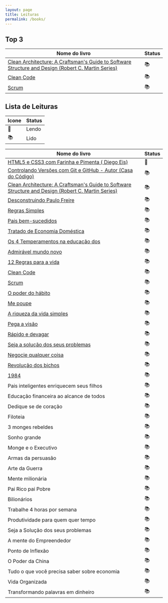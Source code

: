```yaml
---
layout: page
title: Leituras
permalink: /books/
---
```


## Top 3

| Nome do livro      | Status      |
| ------------------ | ----------- |
| [Clean Architecture: A Craftsman's Guide to Software Structure and Design (Robert C. Martin Series)](https://www.amazon.com.br/Arquitetura-Limpa-Artes%25C3%25A3o-Estrutura-Software/dp/8550804606?&_encoding=UTF8&tag=alansiqma-20&linkCode=ur2&linkId=6671f0309191f6f3545b62a7c2df9edb&camp=1789&creative=9325) | 📚  |
| [Clean Code](https://www.amazon.com.br/Clean-Code-Handbook-Software-Craftsmanship/dp/0132350882/ref=asc_df_0132350882/?tag=googleshopp00-20&linkCode=df0&hvadid=379787788238&hvpos=&hvnetw=g&hvrand=16500572453884892813&hvpone=&hvptwo=&hvqmt=&hvdev=c&hvdvcmdl=&hvlocint=&hvlocphy=1001754&hvtargid=pla-435472505264&psc=1&mcid=e988e075dc433c39add4b58dcc15ebce)  | 📚 |
| [Scrum](https://www.amazon.com.br/SCRUM-fazer-dobro-trabalho-metade/dp/8543107164?&_encoding=UTF8&tag=alansiqma-20&linkCode=ur2&linkId=6ea578383403572caf9819eb710e3668&camp=1789&creative=9325) | 📚 |

## Lista de Leituras

| Icone     | Status      |
| ----------------------  | ----------- |
| 📖  | Lendo |
| 📚  | Lido |


| Nome do livro      | Status      |
| ----------------------  | ----------- |
| [HTML5 e CSS3 com Farinha e Pimenta ( Diego Eis)](https://www.amazon.com.br/HTML5-CSS3-com-Farinha-Pimenta/dp/1105096351) | 📖  |
| [Controlando Versões com Git e GitHub - Autor (Casa do Código)](https://www.amazon.com.br/Controlando-Vers%C3%B5es-com-Git-GitHub/dp/8566250532) | 📚  |
| [Clean Architecture: A Craftsman's Guide to Software Structure and Design (Robert C. Martin Series)](https://www.amazon.com.br/Arquitetura-Limpa-Artes%25C3%25A3o-Estrutura-Software/dp/8550804606?&_encoding=UTF8&tag=alansiqma-20&linkCode=ur2&linkId=6671f0309191f6f3545b62a7c2df9edb&camp=1789&creative=9325) | 📚  |
| [Desconstruindo Paulo Freire](https://www.amazon.com.br/Desconstruindo-Paulo-Freire-Thomas-Giulliano/dp/6588627009/ref=asc_df_6588627009/?tag=googleshopp00-20&linkCode=df0&hvadid=379725089268&hvpos=&hvnetw=g&hvrand=8040126543819963972&hvpone=&hvptwo=&hvqmt=&hvdev=c&hvdvcmdl=&hvlocint=&hvlocphy=1001754&hvtargid=pla-1196312111954&psc=1&mcid=b94673dfeb65365d91585d3770758f16&_encoding=UTF8&tag=alansiqma-20&linkCode=ur2&linkId=79c58ea88ae829af7806b2b25eadf131&camp=1789&creative=9325) | 📚  |
| [Regras Simples](https://www.amazon.com.br/Regras-Simples-Tranquilo-Organizado-Complexo/dp/8551001043?&_encoding=UTF8&tag=alansiqma-20&linkCode=ur2&linkId=d08fa53cba27f320d03ea3234d76a228&camp=1789&creative=9325) | 📚  |
| [Pais bem-sucedidos](https://www.amazon.com.br/Pais-Bem-sucedidos-James-B-Stenson/dp/8574653268/ref=asc_df_8574653268/?tag=googleshopp00-20&linkCode=df0&hvadid=379685954139&hvpos=&hvnetw=g&hvrand=17114594681327594219&hvpone=&hvptwo=&hvqmt=&hvdev=c&hvdvcmdl=&hvlocint=&hvlocphy=1001754&hvtargid=pla-809965930489&psc=1&mcid=d3a16607e60d34338d1a261413ccb197&_encoding=UTF8&tag=alansiqma-20&linkCode=ur2&linkId=7eb939b44087da850ed3a6d9539e68a7&camp=1789&creative=9325) | 📚 |
| [Tratado de Economia Doméstica](https://www.amazon.com.br/Tratado-Economia-Dom%25C3%25A9stica-Arist%25C3%25B3teles/dp/6587138578?&_encoding=UTF8&tag=alansiqma-20&linkCode=ur2&linkId=d8b2e1596910a0d266c02c0383ef694e&camp=1789&creative=9325) | 📚 |
| [Os 4 Temperamentos na educação dos ](https://www.amazon.com.br/Os-Temperamentos-Educa%25C3%25A7%25C3%25A3o-dos-Filhos/dp/8594090145/ref=asc_df_8594090145/?tag=googleshopp00-20&linkCode=df0&hvadid=379685954139&hvpos=&hvnetw=g&hvrand=14941639895598901959&hvpone=&hvptwo=&hvqmt=&hvdev=c&hvdvcmdl=&hvlocint=&hvlocphy=1001754&hvtargid=pla-743771455610&psc=1&mcid=03612ccc88a33e70ab8bc6d55d48a089&_encoding=UTF8&tag=alansiqma-20&linkCode=ur2&linkId=e8837db277dec7734a9c5fa63134c2ed&camp=1789&creative=9325) | 📚 |
| [Admirável mundo novo](https://www.amazon.com.br/Admir%25C3%25A1vel-mundo-Aldous-Leonard-Huxley/dp/8525056006/ref=pd_sbs_d_sccl_3_1/137-6587321-5192832?pd_rd_w=EmIYr&content-id=amzn1.sym.4ee849ad-38af-4e51-8433-e4db5bb4a44f&pf_rd_p=4ee849ad-38af-4e51-8433-e4db5bb4a44f&pf_rd_r=1TK91X4N075YHF9V0M69&pd_rd_wg=weql1&pd_rd_r=ebe09be3-86f3-4e12-b788-a1f0a6b36fd9&pd_rd_i=8525056006&psc=1&_encoding=UTF8&tag=alansiqma-20&linkCode=ur2&linkId=bb2e743516e37a68d97fba63335b3761&camp=1789&creative=9325) | 📚 |
| [12 Regras para a vida](https://www.amazon.com.br/12-regras-para-vida-ant%25C3%25ADdoto/dp/8550802751/ref=asc_df_8550802751/?tag=googleshopp00-20&linkCode=df0&hvadid=379787837906&hvpos=&hvnetw=g&hvrand=862324148579748442&hvpone=&hvptwo=&hvqmt=&hvdev=c&hvdvcmdl=&hvlocint=&hvlocphy=1001754&hvtargid=pla-570948531058&psc=1&mcid=d6d598dfb8753bfaa95501cc7310dcac&_encoding=UTF8&tag=alansiqma-20&linkCode=ur2&linkId=282092930f4172023ffe4a1d4c4d546e&camp=1789&creative=9325) | 📚 |
| [Clean Code](https://www.amazon.com.br/Clean-Code-Handbook-Software-Craftsmanship/dp/0132350882/ref=asc_df_0132350882/?tag=googleshopp00-20&linkCode=df0&hvadid=379787788238&hvpos=&hvnetw=g&hvrand=16500572453884892813&hvpone=&hvptwo=&hvqmt=&hvdev=c&hvdvcmdl=&hvlocint=&hvlocphy=1001754&hvtargid=pla-435472505264&psc=1&mcid=e988e075dc433c39add4b58dcc15ebce)  | 📚 |
| [Scrum](https://www.amazon.com.br/SCRUM-fazer-dobro-trabalho-metade/dp/8543107164?&_encoding=UTF8&tag=alansiqma-20&linkCode=ur2&linkId=6ea578383403572caf9819eb710e3668&camp=1789&creative=9325) | 📚 |
| [O poder do hábito](https://www.amazon.com.br/poder-do-h%25C3%25A1bito-Charles-Duhigg/dp/8539004119?&_encoding=UTF8&tag=alansiqma-20&linkCode=ur2&linkId=4e923d116061e3e0e4ba994e2c768143&camp=1789&creative=9325) | 📚 |
| [Me poupe](https://www.amazon.com.br/Me-Poupe-passos-dinheiro-atualizada/dp/6555640782/ref=asc_df_6555640782/?tag=googleshopp00-20&linkCode=df0&hvadid=379715842311&hvpos=&hvnetw=g&hvrand=2875736635516439376&hvpone=&hvptwo=&hvqmt=&hvdev=c&hvdvcmdl=&hvlocint=&hvlocphy=1001754&hvtargid=pla-1041484830851&psc=1&mcid=c13b4ef3aef33da8ac51c61d8f504eb3&_encoding=UTF8&tag=alansiqma-20&linkCode=ur2&linkId=555bb4de911e89df2bf533ba48854ef5&camp=1789&creative=9325)| 📚 |
| [A riqueza da vida simples](https://www.amazon.com.br/riqueza-vida-simples-Gustavo-Cerbasi/dp/8543107458?&_encoding=UTF8&tag=alansiqma-20&linkCode=ur2&linkId=a81e4f8a320142842a34041f150865eb&camp=1789&creative=9325)| 📚 |
| [Pega a visão](https://www.amazon.com.br/Pega-Vis%25C3%25A3o-Rick-Chesther/dp/859315672X/ref=asc_df_859315672X/?tag=googleshopp00-20&linkCode=df0&hvadid=379728838318&hvpos=&hvnetw=g&hvrand=1628254281486454414&hvpone=&hvptwo=&hvqmt=&hvdev=c&hvdvcmdl=&hvlocint=&hvlocphy=1001754&hvtargid=pla-568180974906&psc=1&mcid=eaeccddeed7335fcaf711cdba91f47c9&_encoding=UTF8&tag=alansiqma-20&linkCode=ur2&linkId=1bbcf659be0f803ac074900bee14284f&camp=1789&creative=9325)| 📚 |
| [Rápido e devagar](https://www.amazon.com.br/R%25C3%25A1pido-devagar-Daniel-Kahneman/dp/853900383X?&_encoding=UTF8&tag=alansiqma-20&linkCode=ur2&linkId=87db182614ca9e9e3a878f1de8a17944&camp=1789&creative=9325) | 📚 |
| [Seja a solução dos seus problemas](https://www.amazon.com.br/Seja-solu%25C3%25A7%25C3%25A3o-para-seus-problemas/dp/8542218167?&_encoding=UTF8&tag=alansiqma-20&linkCode=ur2&linkId=cd68c25987832dd138ebf89a78e2cc63&camp=1789&creative=9325)| 📚 |
| [Negocie qualquer coisa](https://www.amazon.com.br/Negocie-qualquer-coisa-pessoa-profissionais/dp/8542219198?&_encoding=UTF8&tag=alansiqma-20&linkCode=ur2&linkId=4707bb049beb07edb853bc239303d6b0&camp=1789&creative=9325) | 📚 |
| [Revolução dos bichos](https://www.amazon.com.br/revolu%25C3%25A7%25C3%25A3o-dos-bichos-conto-fadas/dp/8535909559/ref=asc_df_8535909559/?tag=googleshopp00-20&linkCode=df0&hvadid=379738402701&hvpos=&hvnetw=g&hvrand=11692533465756999064&hvpone=&hvptwo=&hvqmt=&hvdev=c&hvdvcmdl=&hvlocint=&hvlocphy=1001754&hvtargid=pla-333762631610&psc=1&mcid=60fc2c70573c3a57b55caeed75b2d3db&_encoding=UTF8&tag=alansiqma-20&linkCode=ur2&linkId=eb1dd6bfc20772639b87fe3af88ee5a5&camp=1789&creative=9325)  | 📚 |
| [1984](https://www.amazon.com.br/1984-George-Orwell/dp/8535914846/ref=asc_df_8535914846/?tag=googleshopp00-20&linkCode=df0&hvadid=379715911398&hvpos=&hvnetw=g&hvrand=4315953813228199985&hvpone=&hvptwo=&hvqmt=&hvdev=c&hvdvcmdl=&hvlocint=&hvlocphy=1001754&hvtargid=pla-325935372846&psc=1&mcid=5cc8f2b9b7e534fcafcc5c0df3a5c695&_encoding=UTF8&tag=alansiqma-20&linkCode=ur2&linkId=80696f9f4881d29516c07503b3284353&camp=1789&creative=9325) | 📚 |
| Pais inteligentes enriquecem seus filhos| 📚 |
| Educação financeira ao alcance de todos| 📚 |
| Dedique se de coração | 📚 |
| Filoteia  | 📚 |
| 3 monges rebeldes  | 📚 |
| Sonho grande  | 📚 |
| Monge e o Executivo | 📚 |
| Armas da persuasão | 📚 |
| Arte da Guerra  | 📚 |
| Mente milionária  | 📚 |
| Pai Rico pai Pobre | 📚 |
| Bilionários | 📚 |
| Trabalhe 4 horas por semana  | 📚 |
| Produtividade para quem quer tempo | 📚 |
| Seja a Solução dos seus problemas | 📚 |
| A mente do Empreendedor | 📚 |
| Ponto de Inflexão | 📚 |
| O Poder da China | 📚 |
| Tudo o que você precisa saber sobre economia  | 📚 |
| Vida Organizada  | 📚 |
| Transformando palavras em dinheiro  | 📚 |
